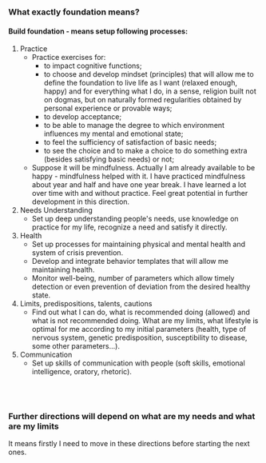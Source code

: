 ### What exactly foundation means?

#### Build foundation - means setup following processes:

1. Practice
   - Practice exercises for:
     - to impact cognitive functions;
     - to choose and develop mindset (principles) that will allow me to define the foundation to live life as I want (relaxed enough, happy) and for everything what I do, in a sense, religion built not on dogmas, but on naturally formed regularities obtained by personal experience or provable ways;
     - to develop acceptance;
     - to be able to manage the degree to which environment influences my mental and emotional state;
     - to feel the sufficiency of satisfaction of basic needs;
     - to see the choice and to make a choice to do something extra (besides satisfying basic needs) or not;
   - Suppose it will be mindfulness. Actually I am already available to be happy - mindfulness helped with it. I have practiced mindfulness about year and half and have one year break. I have learned a lot over time with and without practice. Feel great potential in further development in this direction.
2. Needs Understanding
   - Set up deep understanding people's needs, use knowledge on practice for my life,
recognize a need and satisfy it directly.
3. Health
   - Set up processes for maintaining physical and mental health and system of crisis prevention.
   - Develop and integrate behavior templates that will allow me maintaining health.
   - Monitor well-being, number of parameters which allow timely detection or even prevention of deviation from the desired healthy state.
4. Limits, predispositions, talents, cautions
   - Find out what I can do, what is recommended doing (allowed) and what is not recommended doing. What are my limits, what lifestyle is optimal for me according to my initial parameters (health, type of nervous system, genetic predisposition, susceptibility to disease, some other parameters...).
5. Communication
   - Set up skills of communication with people (soft skills, emotional intelligence, oratory, rhetoric).

<br>
<br>

### Further directions will depend on what are my needs and what are my limits<br>
It means firstly I need to move in these directions before starting the next ones.
